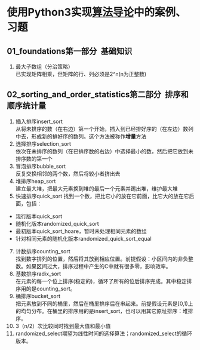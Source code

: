 # 使用Python3实现[算法导论](https://book.douban.com/subject/20432061/)中的案例、习题
## 01_foundations第一部分&ensp;基础知识
1. 最大子数组（分治策略）<br>
已实现矩阵相乘，但矩阵的行、列必须是2^n(n为正整数)
## 02_sorting_and_order_statistics第二部分&ensp;排序和顺序统计量
1. 插入排序insert_sort<br>
从将未排序的数（在右边）第一个开始，插入到已经排好序的（在左边）数列中去，形成新的排好序的数列。这个方法被称作**增量**方法
1. 选择排序selection_sort<br>
依次在未排序的数列（在已排序数的右边）中选择最小的数，然后把它放到未排序数的第一个
1. 冒泡排序bubble_sort<br>
反复交换相邻的两个数，然后将较小者挤出去
5. 堆排序heap_sort<br>
建立最大堆，把最大元素换到堆的最后一个元素并踢出堆，维护最大堆
6. 快速排序quick_sort
找到一个数，把比它小的放在它前面，比它大的放在它后面，包括：<br>
* 现行版本quick_sort
* 随机化版本randomized_quick_sort
* 最初版本quick_sort_hoare，暂时未处理相同元素的数组
* 针对相同元素的随机化版本randomized_quick_sort_equal
7. 计数排序counting_sort<br>
找到数字排列的位置，然后将其放到相应位置。前提假设：小区间内的非负整数。如果区间过大，排序过程中产生的C中就有很多零，影响效率。
8. 基数排序radix_sort<br>
在元素的每一个位上排序(稳定的)，循环了所有的位后排序完成。其中稳定排序用的是counting_sort。
9. 桶排序bucket_sort<br>
把元素放到不同的桶里，然后在桶里排序后在串起来。前提假设元素是[0,1)上的均匀分布。在桶里的排序用的是insert_sort，也可以用其它原址排序：堆排序。
1. 3（n/2）次比较同时找到最大值和最小值
2. randomized_select期望为线性时间的选择算法；randomized_select的循环版本。